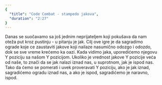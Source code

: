 ```yaml
---
{
  "title": "Code Combat - stampedo jakova",
  "duration": "2:27"
}
---
```


Danas se suočavamo sa još jednim neprijateljem koji pokušava da nam oteža put kroz pustinju - u pitanju je jak. Cilj ove igre je da sagradimo ograde koje ce zaustaviti jakove koji nailaze nasumično odozgo i odozdo, dok se sve vreme krećemo ka oazi. Kada vidimo jaka, uporedićemo njegovu Y poziciju sa našom Y pozicijom. Ukoliko je vrednost jakove Y pozicije veća od naše, to znači da se jak nalazi iznad nas, u suprotnom, jak je ispod nas. Tako da ćemo se pomerati i uvek proveravati Y poziciju, ako je jak iznad, sagradićemo ogradu iznad nas, a ako je ispod, sagradićemo je naravno, ispod.
